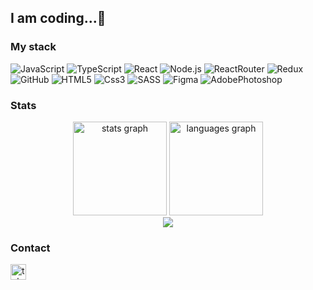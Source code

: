 ## I am coding...👋
### My stack
![JavaScript](https://img.shields.io/badge/JavaScript-090909?style=for-the-badge&logo=JavaScript&logoColor=FFD200)
![TypeScript](https://img.shields.io/badge/TypeScript-090909?style=for-the-badge&logo=TypeScript&logoColor=47C5FB)
![React](https://img.shields.io/badge/React-090909?style=for-the-badge&logo=React&logoColor=47C5FB)
![Node.js](https://img.shields.io/badge/Node.js-090909?style=for-the-badge&logo=Node.js&logoColor=3C873A)
![ReactRouter](https://img.shields.io/badge/ReactRouter-090909?style=for-the-badge&logo=ReactRouter&logoColor=00000)
![Redux](https://img.shields.io/badge/Redux-090909?style=for-the-badge&logo=Redux&logoColor=BD00FF) <br>
![GitHub](https://img.shields.io/badge/GitHub-090909?style=for-the-badge&logo=GitHub&logoColor=00000)
![HTML5](https://img.shields.io/badge/HTML5-090909?style=for-the-badge&logo=HTML5&logoColor=FF7A00)
![Css3](https://img.shields.io/badge/Css3-090909?style=for-the-badge&logo=Css3&logoColor=47C5FB)
![SASS](https://img.shields.io/badge/SASS-090909?style=for-the-badge&logo=SASS&logoColor=CC6699)
![Figma](https://img.shields.io/badge/Figma-090909?style=for-the-badge&logo=Figma&logoColor=F24E1E)
![AdobePhotoshop](https://img.shields.io/badge/AdobePhotoshop-090909?style=for-the-badge&logo=AdobePhotoshop&logoColor=31A8FF)
### Stats
<div align="center">
  <img src="https://github-readme-stats.vercel.app/api?username=avk9&hide_title=false&hide_rank=false&show_icons=true&include_all_commits=true&count_private=true&disable_animations=false&theme=dracula&locale=en&hide_border=false&order=1" height="150" alt="stats graph"  />
  <img src="https://github-readme-stats.vercel.app/api/top-langs?username=avk9&locale=en&hide_title=false&layout=compact&card_width=320&langs_count=5&theme=dracula&hide_border=false&order=2" height="150" alt="languages graph"  />
</div>
<div align="center">
  <img src="https://visitor-badge.laobi.icu/badge?page_id=${your.username}.${your.repo.id}"  />
</div>

### Contact
<div align="left">
  <a href="https://t.me/AlexKatsu" target="_blank">
    <img src="https://img.shields.io/static/v1?message=Telegram&logo=telegram&label=&color=2CA5E0&logoColor=white&labelColor=&style=for-the-badge" height="25" alt="telegram logo"  />
  </a>
</div>









